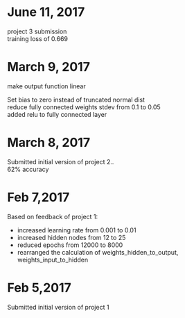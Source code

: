 # June 11, 2017
project 3 submission      
training loss of 0.669      

# March 9, 2017
make output function linear

Set bias to zero instead of truncated normal dist     
reduce fully connected weights stdev from 0.1 to 0.05    
added relu to fully connected layer     

# March 8, 2017
Submitted initial version of project 2..    
62% accuracy     


# Feb 7,2017
Based on feedback of project 1:
- increased learning rate from 0.001 to 0.01
- increased hidden nodes from 12 to 25
- reduced epochs from 12000 to 8000
- rearranged the calculation of weights_hidden_to_output, weights_input_to_hidden
# Feb 5,2017
Submitted initial version of project 1
